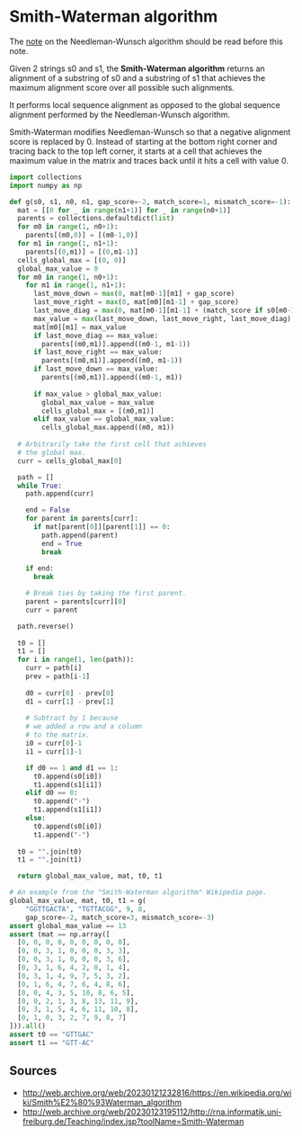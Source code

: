 # Smith-Waterman algorithm

The [note](https://github.com/hacobe/notes/blob/main/needleman_wunsch_algorithm.md) on the Needleman-Wunsch algorithm should be read before this note.

Given 2 strings s0 and s1, the **Smith-Waterman algorithm** returns an alignment of a substring of s0 and a substring of s1  that achieves the maximum alignment score over all possible such alignments.

It performs local sequence alignment as opposed to the global sequence alignment performed by the Needleman-Wunsch algorithm.

Smith-Waterman modifies Needleman-Wunsch so that a negative alignment score is replaced by 0. Instead of starting at the bottom right corner and tracing back to the top left corner, it starts at a cell that achieves the maximum value in the matrix and traces back until it hits a cell with value 0.

```python
import collections
import numpy as np

def g(s0, s1, n0, n1, gap_score=-2, match_score=1, mismatch_score=-1):
  mat = [[0 for _ in range(n1+1)] for _ in range(n0+1)]
  parents = collections.defaultdict(list)
  for m0 in range(1, n0+1):
    parents[(m0,0)] = [(m0-1,0)]
  for m1 in range(1, n1+1):
    parents[(0,m1)] = [(0,m1-1)]
  cells_global_max = [(0, 0)]
  global_max_value = 0
  for m0 in range(1, n0+1):
    for m1 in range(1, n1+1):
      last_move_down = max(0, mat[m0-1][m1] + gap_score)
      last_move_right = max(0, mat[m0][m1-1] + gap_score)
      last_move_diag = max(0, mat[m0-1][m1-1] + (match_score if s0[m0-1] == s1[m1-1] else mismatch_score))
      max_value = max(last_move_down, last_move_right, last_move_diag)
      mat[m0][m1] = max_value
      if last_move_diag == max_value:
        parents[(m0,m1)].append((m0-1, m1-1))
      if last_move_right == max_value:
        parents[(m0,m1)].append((m0, m1-1))
      if last_move_down == max_value:
        parents[(m0,m1)].append((m0-1, m1))
      
      if max_value > global_max_value:
        global_max_value = max_value
        cells_global_max = [(m0,m1)]
      elif max_value == global_max_value:
        cells_global_max.append((m0, m1))
    
  # Arbitrarily take the first cell that achieves
  # the global max.
  curr = cells_global_max[0]

  path = []
  while True:
    path.append(curr)

    end = False
    for parent in parents[curr]:
      if mat[parent[0]][parent[1]] == 0:
        path.append(parent)
        end = True
        break
    
    if end:
      break

    # Break ties by taking the first parent.
    parent = parents[curr][0]
    curr = parent

  path.reverse()
  
  t0 = []
  t1 = []
  for i in range(1, len(path)):
    curr = path[i]
    prev = path[i-1]
    
    d0 = curr[0] - prev[0]
    d1 = curr[1] - prev[1]
    
    # Subtract by 1 because
    # we added a row and a column
    # to the matrix.
    i0 = curr[0]-1
    i1 = curr[1]-1

    if d0 == 1 and d1 == 1:
      t0.append(s0[i0])
      t1.append(s1[i1])
    elif d0 == 0:
      t0.append("-")
      t1.append(s1[i1])
    else:
      t0.append(s0[i0])
      t1.append("-")
      
  t0 = "".join(t0)
  t1 = "".join(t1)

  return global_max_value, mat, t0, t1

# An example from the "Smith-Waterman algorithm" Wikipedia page.
global_max_value, mat, t0, t1 = g(
	"GGTTGACTA", "TGTTACGG", 9, 8,
	gap_score=-2, match_score=3, mismatch_score=-3)
assert global_max_value == 13
assert (mat == np.array([
  [0, 0, 0, 0, 0, 0, 0, 0, 0],
  [0, 0, 3, 1, 0, 0, 0, 3, 3],
  [0, 0, 3, 1, 0, 0, 0, 3, 6],
  [0, 3, 1, 6, 4, 2, 0, 1, 4],
  [0, 3, 1, 4, 9, 7, 5, 3, 2],
  [0, 1, 6, 4, 7, 6, 4, 8, 6],
  [0, 0, 4, 3, 5, 10, 8, 6, 5],
  [0, 0, 2, 1, 3, 8, 13, 11, 9],
  [0, 3, 1, 5, 4, 6, 11, 10, 8],
  [0, 1, 0, 3, 2, 7, 9, 8, 7]
])).all()
assert t0 == "GTTGAC"
assert t1 == "GTT-AC"
```

## Sources

* http://web.archive.org/web/20230121232816/https://en.wikipedia.org/wiki/Smith%E2%80%93Waterman_algorithm
* http://web.archive.org/web/20230123195112/http://rna.informatik.uni-freiburg.de/Teaching/index.jsp?toolName=Smith-Waterman